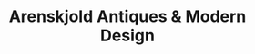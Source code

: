 ---
title: "Arenskjold Antiques & Modern Design"
url: /hudson/arenskjold-antiques-and-modern-design/
shop: antiques
---